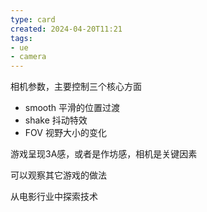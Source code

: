```yaml
---
type: card
created: 2024-04-20T11:21
tags: 
- ue
- camera
---
```


相机参数，主要控制三个核心方面
- smooth 平滑的位置过渡
- shake 抖动特效
- FOV 视野大小的变化

游戏呈现3A感，或者是作坊感，相机是关键因素

可以观察其它游戏的做法

从电影行业中探索技术